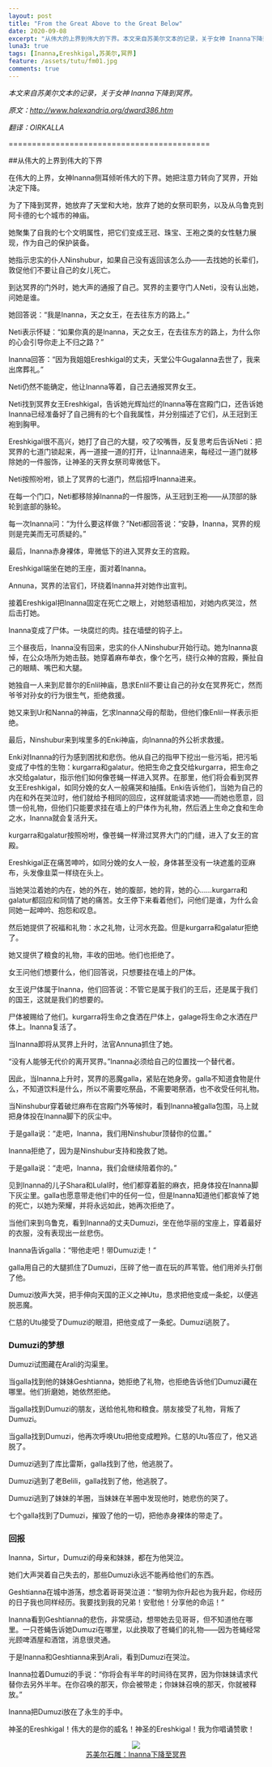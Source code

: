 ```yaml
---
layout: post
title: "From the Great Above to the Great Below"
date: 2020-09-08
excerpt: "从伟大的上界到伟大的下界。本文来自苏美尔文本的记录，关于女神 Inanna下降到冥界。"
luna3: true
tags: [Inanna,Ereshkigal,苏美尔,冥界]
feature: /assets/tutu/fm01.jpg
comments: true
---
```


*本文来自苏美尔文本的记录，关于女神 Inanna下降到冥界。*

*原文：http://www.halexandria.org/dward386.htm*

*翻译：OIRKALLA*

===========================================

##从伟大的上界到伟大的下界

在伟大的上界，女神Inanna侧耳倾听伟大的下界。她把注意力转向了冥界，开始决定下降。           

为了下降到冥界，她放弃了天堂和大地，放弃了她的女祭司职务，以及从乌鲁克到阿卡德的七个城市的神庙。           

她聚集了自我的七个文明属性，把它们变成王冠、珠宝、王袍之类的女性魅力展现，作为自己的保护装备。           

她指示忠实的仆人Ninshubur，如果自己没有返回该怎么办——去找她的长辈们，敦促他们不要让自己的女儿死亡。

到达冥界的门外时，她大声的通报了自己。冥界的主要守门人Neti，没有认出她，问她是谁。           

她回答说：“我是Inanna，天之女王，在去往东方的路上。”

Neti表示怀疑：“如果你真的是Inanna，天之女王，在去往东方的路上，为什么你的心会引导你走上不归之路？”   

Inanna回答：“因为我姐姐Ereshkigal的丈夫，天堂公牛Gugalanna去世了，我来出席葬礼。”

Neti仍然不能确定，他让Inanna等着，自己去通报冥界女王。           

Neti找到冥界女王Ereshkigal，告诉她光辉灿烂的Inanna等在宫殿门口，还告诉她Inanna已经准备好了自己拥有的七个自我属性，并分别描述了它们，从王冠到王袍到胸甲。           

Ereshkigal很不高兴，她打了自己的大腿，咬了咬嘴唇，反复思考后告诉Neti：把冥界的七道门锁起来，再一道接一道的打开，让Inanna进来，每经过一道门就移除她的一件服饰，让神圣的天界女祭司卑微低下。  

Neti按照吩咐，锁上了冥界的七道门，然后招呼Inanna进来。             

在每一个门口，Neti都移除掉Inanna的一件服饰，从王冠到王袍——从顶部的脉轮到底部的脉轮。

每一次Inanna问：“为什么要这样做？”Neti都回答说：“安静，Inanna，冥界的规则是完美而无可质疑的。”

最后，Inanna赤身裸体，卑微低下的进入冥界女王的宫殿。           

Ereshkigal端坐在她的王座，面对着Inanna。

Annuna，冥界的法官们，环绕着Inanna并对她作出宣判。           

接着Ereshkigal把Inanna固定在死亡之眼上，对她怒语相加，对她内疚哭泣，然后击打她。           

Inanna变成了尸体。一块腐烂的肉。挂在墙壁的钩子上。  

三个昼夜后，Inanna没有回来，忠实的仆人Ninshubur开始行动。她为Inanna哀悼，在公众场所为她击鼓。她穿着麻布单衣，像个乞丐，绕行众神的宫殿，撕扯自己的眼睛、嘴巴和大腿。

她独自一人来到尼普尔的Enlil神庙，恳求Enlil不要让自己的孙女在冥界死亡，然而爷爷对孙女的行为很生气，拒绝救援。  

她又来到Ur和Nanna的神庙，乞求Inanna父母的帮助，但他们像Enlil一样表示拒绝。

最后，Ninshubur来到埃里多的Enki神庙，向Inanna的外公祈求救援。  

Enki对Inanna的行为感到困扰和悲伤。他从自己的指甲下挖出一些污垢，把污垢变成了中性的生物：kurgarra和galatur。他把生命之食交给kurgarra，把生命之水交给galatur，指示他们如何像苍蝇一样进入冥界。在那里，他们将会看到冥界女王Ereshkigal，如同分娩的女人一般痛哭和抽搐。Enki告诉他们，当她为自己的内在和外在哭泣时，他们就给予相同的回应，这样就能请求她——而她也愿意，回馈一份礼物，但他们只能要求挂在墙上的尸体作为礼物，然后洒上生命之食和生命之水，Inanna就会复活升天。  

kurgarra和galatur按照吩咐，像苍蝇一样滑过冥界大门的门缝，进入了女王的宫殿。           

Ereshkigal正在痛苦呻吟，如同分娩的女人一般，身体甚至没有一块遮羞的亚麻布，头发像韭菜一样绕在头上。

当她哭泣着她的内在，她的外在，她的腹部，她的背，她的心……kurgarra和galatur都回应和同情了她的痛苦。女王停下来看着他们，问他们是谁，为什么会同她一起呻吟、抱怨和叹息。

然后她提供了祝福和礼物：水之礼物，让河水充盈。但是kurgarra和galatur拒绝了。  

她又提供了粮食的礼物，丰收的田地。他们也拒绝了。  

女王问他们想要什么，他们回答说，只想要挂在墙上的尸体。           

女王说尸体属于Inanna，他们回答说：不管它是属于我们的王后，还是属于我们的国王，这就是我们的想要的。   

尸体被赐给了他们。kurgarra将生命之食洒在尸体上，galage将生命之水洒在尸体上。Inanna复活了。

当Inanna即将从冥界上升时，法官Annuna抓住了她。           

“没有人能够无代价的离开冥界。”Inanna必须给自己的位置找一个替代者。  

因此，当Inanna上升时，冥界的恶魔galla，紧贴在她身旁。galla不知道食物是什么，不知道饮料是什么，所以不需要吃祭品，不需要喝祭酒，也不收受任何礼物。

当Ninshubur穿着破烂麻布在宫殿门外等候时，看到Inanna被galla包围，马上就把身体投在Inanna脚下的灰尘中。

于是galla说：“走吧，Inanna，我们用Ninshubur顶替你的位置。”  

Inanna拒绝了，因为是Ninshubur支持和挽救了她。           

于是galla说：“走吧，Inanna，我们会继续陪着你的。”  

见到Inanna的儿子Shara和Lulal时，他们都穿着脏的麻衣，把身体投在Inanna脚下灰尘里。galla也愿意带走他们中的任何一位，但是Inanna知道他们都哀悼了她的死亡，以她为荣耀，并将永远如此，她再次拒绝了。  

当他们来到乌鲁克，看到Inanna的丈夫Dumuzi，坐在他华丽的宝座上，穿着最好的衣服，没有表现出一丝悲伤。    
       
Inanna告诉galla：“带他走吧！带Dumuzi走！“           

galla用自己的大腿抓住了Dumuzi，压碎了他一直在玩的芦苇管。他们用斧头打倒了他。           

Dumuzi放声大哭，把手伸向天国的正义之神Utu，恳求把他变成一条蛇，以便逃脱恶魔。 
          
仁慈的Utu接受了Dumuzi的眼泪，把他变成了一条蛇。Dumuzi逃脱了。  
   
   
### Dumuzi的梦想

Dumuzi试图藏在Arali的沟渠里。  

当galla找到他的妹妹Geshtianna，她拒绝了礼物，也拒绝告诉他们Dumuzi藏在哪里。他们折磨她，她依然拒绝。         
  
当galla找到Dumuzi的朋友，送给他礼物和粮食。朋友接受了礼物，背叛了Dumuzi。

当galla找到Dumuzi，他再次呼唤Utu把他变成瞪羚。仁慈的Utu答应了，他又逃脱了。

Dumuzi逃到了库比雷斯，galla找到了他，他逃脱了。

Dumuzi逃到了老Belili，galla找到了他，他逃脱了。

Dumuzi逃到了妹妹的羊圈，当妹妹在羊圈中发现他时，她悲伤的哭了。

七个galla找到了Dumuzi，摧毁了他的一切，把他赤身裸体的带走了。
   
   
### 回报

Inanna，Sirtur，Dumuzi的母亲和妹妹，都在为他哭泣。   

她们大声哭着自己失去的，那些Dumuzi永远不能再给他们的东西。

Geshtianna在城中游荡，想念着哥哥哭泣道：“黎明为你升起也为我升起，你经历的日子我也同样经历。我要找到我的兄弟！安慰他！分享他的命运！“

Inanna看到Geshtianna的悲伤，非常感动，想带她去见哥哥，但不知道他在哪里。一只苍蝇告诉她Dumuzi在哪里，以此换取了苍蝇们的礼物——因为苍蝇经常光顾啤酒屋和酒馆，消息很灵通。  

于是Inanna和Geshtianna来到Arali，看到Dumuzi在哭泣。             

Inanna拉着Dumuzi的手说：“你将会有半年的时间待在冥界，因为你妹妹请求代替你去另外半年。在你召唤的那天，你会被带走；你妹妹召唤的那天，你就被释放。”           

Inanna把Dumuzi放在了永生的手中。  

神圣的Ereshkigal！伟大的是你的威名！神圣的Ereshkigal！我为你唱诵赞歌！

<figure><center>
	<a href=""><img src="/assets/tutu/w01t01.jpg"></a>
	<figcaption><a href="" title="">苏美尔石雕：Inanna下降至冥界</a></figcaption>
</center></figure>


